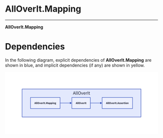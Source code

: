 # AllOverIt.Mapping
---
**AllOverIt.Mapping**

# Dependencies
In the following diagram, explicit dependencies of **AllOverIt.Mapping** are shown in blue, and implicit dependencies (if any) are shown in yellow.

<img src="../../images/dependencies/alloverit-mapping.png" width="800"/>